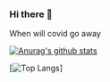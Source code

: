 ### Hi there 👋

When will covid go away

[![Anurag's github stats](https://github-readme-stats.vercel.app/api?username=BradBot1&count_private=true)](https://github.com/anuraghazra/github-readme-stats)

[![Top Langs](https://github-readme-stats.vercel.app/api/top-langs/?username=BradBot1)]
